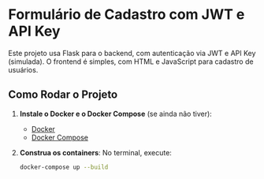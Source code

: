 # Formulário de Cadastro com JWT e API Key

Este projeto usa Flask para o backend, com autenticação via JWT e API Key (simulada). O frontend é simples, com HTML e JavaScript para cadastro de usuários.

## Como Rodar o Projeto

1. **Instale o Docker e o Docker Compose** (se ainda não tiver):
   - [Docker](https://www.docker.com/get-started)
   - [Docker Compose](https://docs.docker.com/compose/install/)

2. **Construa os containers**:
   No terminal, execute:
   ```bash
   docker-compose up --build
